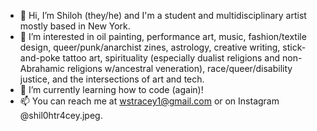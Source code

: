 - 👋 Hi, I’m Shiloh (they/he) and I'm a student and multidisciplinary artist mostly based in New York.
- 👀 I’m interested in oil painting, performance art, music, fashion/textile design, queer/punk/anarchist zines, astrology, creative writing, stick-and-poke tattoo art, spirituality (especially dualist religions and non-Abrahamic religions w/ancestral veneration), race/queer/disability justice, and the intersections of art and tech. 
- 🌱 I’m currently learning how to code (again)!
- 📫 You can reach me at wstracey1@gmail.com or on Instagram @shil0htr4cey.jpeg.

<!---
wstracey/wstracey is a ✨ special ✨ repository because its `README.md` (this file) appears on your GitHub profile.
You can click the Preview link to take a look at your changes.
--->
